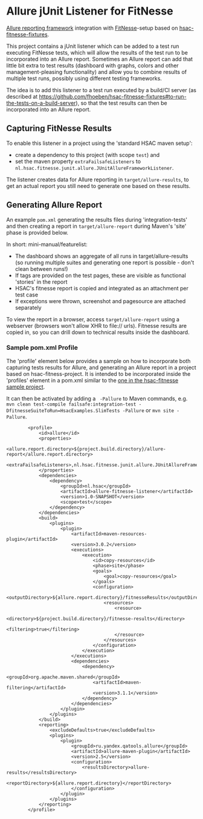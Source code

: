 # Allure jUnit Listener for FitNesse

[Allure reporting framework](http://allure.qatools.ru/) integration with [FitNesse](http://fitnesse.org)-setup based on 
[hsac-fitnesse-fixtures](https://github.com/fhoeben/hsac-fitnesse-fixtures).

This project contains a jUnit listener which can be added to a test run executing FitNesse tests, which will allow the results
of the test run to be incorporated into an Allure report.
Sometimes an Allure report can add that little bit extra to test results (dashboard with graphs, colors and other 
management-pleasing functionality) and allow you to combine results of multiple test runs, possibly
using different testing frameworks.

The idea is to add this listener to a test run executed by a build/CI server (as described at 
https://github.com/fhoeben/hsac-fitnesse-fixtures#to-run-the-tests-on-a-build-server), so that the test results can then
be incorporated into an Allure report.

## Capturing FitNesse Results

To enable this listener in a project using the 'standard HSAC maven setup': 
* create a dependency to this project (with scope `test`) and 
* set the maven property `extraFailsafeListeners` to `nl.hsac.fitnesse.junit.allure.JUnitAllureFrameworkListener`.

The listener creates data for Allure reporting in `target/allure-results`, to get an actual report you still need to
generate one based on these results. 

## Generating Allure Report

An example `pom.xml` generating the results files during 'integration-tests' and then creating a report in `target/allure-report`
during Maven's 'site' phase is provided below.

In short: mini-manual/featurelist:

* The dashboard shows an aggregate of all runs in target/allure-results (so running multiple suites and generating one 
report is possible - don't clean between runs!)
* If tags are provided on the test pages, these are visible as functional 'stories' in the report
* HSAC's fitnesse report is copied and integrated as an attachment per test case
* If exceptions were thrown, screenshot and pagesource are attached separately

To view the report in a browser, access `target/allure-report` using a webserver (browsers won't allow XHR to file:// urls). 
Fitnesse results are copied in, so you can drill down to technical results inside the dashboard.

### Sample pom.xml Profile
The 'profile' element below provides a sample on how to incorporate both capturing tests results for Allure, and generating
an Allure report in a project based on hsac-fitness-project. It is intended to be incorporated inside the 'profiles'
element in a pom.xml similar to the [one in the hsac-fitnesse sample project](https://github.com/fhoeben/sample-fitnesse-project/blob/master/pom.xml).

It can then be activated by adding a ` -Pallure` to Maven commands, e.g. 
```mvn clean test-compile failsafe:integration-test -DfitnesseSuiteToRun=HsacExamples.SlimTests -Pallure``` or
```mvn site -Pallure```.

```
        <profile>
            <id>allure</id>
            <properties>
                <allure.report.directory>${project.build.directory}/allure-report</allure.report.directory>
                <extraFailsafeListeners>,nl.hsac.fitnesse.junit.allure.JUnitAllureFrameworkListener</extraFailsafeListeners>
            </properties>
            <dependencies>
                <dependency>
                    <groupId>nl.hsac</groupId>
                    <artifactId>allure-fitnesse-listener</artifactId>
                    <version>1.0-SNAPSHOT</version>
                    <scope>test</scope>
                </dependency>
            </dependencies>
            <build>
                <plugins>
                    <plugin>
                        <artifactId>maven-resources-plugin</artifactId>
                        <version>3.0.2</version>
                        <executions>
                            <execution>
                                <id>copy-resources</id>
                                <phase>site</phase>
                                <goals>
                                    <goal>copy-resources</goal>
                                </goals>
                                <configuration>
                                    <outputDirectory>${allure.report.directory}/fitnesseResults</outputDirectory>
                                    <resources>
                                        <resource>
                                            <directory>${project.build.directory}/fitnesse-results</directory>
                                            <filtering>true</filtering>
                                        </resource>
                                    </resources>
                                </configuration>
                            </execution>
                        </executions>
                        <dependencies>
                            <dependency>
                                <groupId>org.apache.maven.shared</groupId>
                                <artifactId>maven-filtering</artifactId>
                                <version>3.1.1</version>
                            </dependency>
                        </dependencies>
                    </plugin>
                </plugins>
            </build>
            <reporting>
                <excludeDefaults>true</excludeDefaults>
                <plugins>
                    <plugin>
                        <groupId>ru.yandex.qatools.allure</groupId>
                        <artifactId>allure-maven-plugin</artifactId>
                        <version>2.5</version>
                        <configuration>
                            <resultsDirectory>allure-results</resultsDirectory>
                            <reportDirectory>${allure.report.directory}</reportDirectory>
                        </configuration>
                    </plugin>
                </plugins>
            </reporting>
        </profile>
```